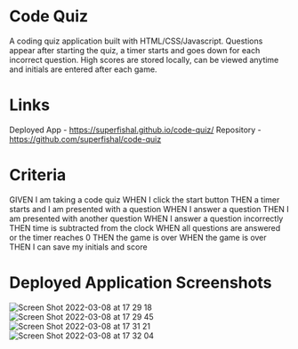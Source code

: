 # Code Quiz

A coding quiz application built with HTML/CSS/Javascript.
Questions appear after starting the quiz, a timer starts and goes down for each incorrect question.
High scores are stored locally, can be viewed anytime and initials are entered after each game.

# Links
Deployed App - https://superfishal.github.io/code-quiz/
Repository - https://github.com/superfishal/code-quiz

# Criteria

GIVEN I am taking a code quiz
WHEN I click the start button
THEN a timer starts and I am presented with a question
WHEN I answer a question
THEN I am presented with another question
WHEN I answer a question incorrectly
THEN time is subtracted from the clock
WHEN all questions are answered or the timer reaches 0
THEN the game is over
WHEN the game is over
THEN I can save my initials and score

# Deployed Application Screenshots

![Screen Shot 2022-03-08 at 17 29 18](https://user-images.githubusercontent.com/97133716/157354558-dd265cd4-8c5b-4052-b5d9-8a4e00c6025a.png)
![Screen Shot 2022-03-08 at 17 29 45](https://user-images.githubusercontent.com/97133716/157354624-e993da3b-3611-41aa-a3a2-0d1621737b6b.png)
![Screen Shot 2022-03-08 at 17 31 21](https://user-images.githubusercontent.com/97133716/157354748-4b99e659-27d3-40fb-b832-b9662c1a7b9c.png)
![Screen Shot 2022-03-08 at 17 32 04](https://user-images.githubusercontent.com/97133716/157354803-292129be-b720-43dc-8023-acc079d94df2.png)


